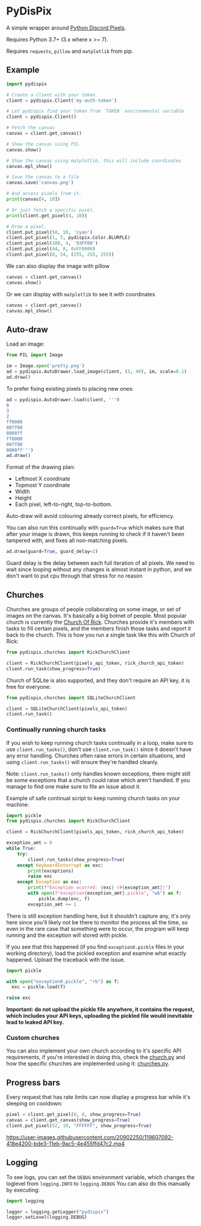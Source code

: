 # PyDisPix

A simple wrapper around [Python Discord Pixels](https://pixels.pythondiscord.com).

Requires Python 3.7+ (3.x where x >= 7).

Requires `requests`, `pillow` and `matplotlib` from pip.

## Example

```py
import pydispix

# Create a client with your token.
client = pydispix.Client('my-auth-token')

# Let pydispix find your token from `TOKEN` environmental variable
client = pydispix.Client()

# Fetch the canvas
canvas = client.get_canvas()

# Show the canvas using PIL
canvas.show()

# Show the canvas using matplotlib, this will include coordinates
canvas.mpl_show()

# Save the canvas to a file
canvas.save('canvas.png')

# And access pixels from it.
print(canvas[4, 10])

# Or just fetch a specific pixel.
print(client.get_pixel(4, 10))

# Draw a pixel.
client.put_pixel(50, 10, 'cyan')
client.put_pixel(1, 5, pydispix.Color.BLURPLE)
client.put_pixel(100, 4, '93FF00')
client.put_pixel(44, 0, 0xFF0000)
client.put_pixel(8, 54, (255, 255, 255))
```

We can also display the image with pillow

```py
canvas = client.get_canvas()
canvas.show()
```

Or we can display with `matplotlib` to see it with coordinates

```py
canvas = client.get_canvas()
canvas.mpl_show()
```

## Auto-draw

Load an image:

```py
from PIL import Image

im = Image.open('pretty.png')
ad = pydispix.AutoDrawer.load_image(client, (5, 40), im, scale=0.1)
ad.draw()
```

To prefer fixing existing pixels to placing new ones:

```py
ad = pydispix.AutoDrawer.load(client, '''0
0
3
2
ff0000
00ff00
0000ff
ff0000
00ff00
0000ff''')
ad.draw()
```

Format of the drawing plan:

- Leftmost X coordinate
- Topmost Y coordinate
- Width
- Height
- Each pixel, left-to-right, top-to-bottom.

Auto-draw will avoid colouring already correct pixels, for efficiency.

You can also run this continually with `guard=True` which makes sure that after your image
is drawn, this keeps running to check if it haven't been tampered with, and fixes all non-matching
pixels.

```py
ad.draw(guard=True, guard_delay=2)
```

Guard delay is the delay between each full iteration of all pixels. We need to wait since
looping without any changes is almost instant in python, and we don't want to put cpu through that
stress for no reason

## Churches

Churches are groups of people collaborating on some image, or set of images on the canvas.
It's basically a big botnet of people. Most popular church is currently the
[Church Of Rick](https://pixel-tasks.scoder12.repl.co/). Churches provide it's members with
tasks to fill certain pixels, and the members finish those tasks and report it back to the church.
This is how you run a single task like this with Church of Rick:

```py
from pydispix.churches import RickChurchClient

client = RickChurchClient(pixels_api_token, rick_church_api_token)
client.run_task(show_progress=True)
```

Church of SQLite is also supported, and they don't require an API key, it is free for everyone:

```py
from pydispix.churches import SQLiteChurchClient

client = SQLiteChurchClient(pixels_api_token)
client.run_task()
```

### Continually running church tasks

If you wish to keep running church tasks continually in a loop, make sure to use `client.run_tasks()`,
don't use `client.run_task()` since it doesn't have any error handling. Churches often raise errors
in certain situations, and using `client.run_tasks()` will ensure they're handled cleanly.

Note: `client.run_tasks()` only handles known exceptions, there might still be some exceptions that a
church could raise which aren't handled. If you manage to find one make sure to file an issue about it.

Example of safe continual script to keep running church tasks on your machine:

```py
import pickle
from pydispix.churches import RickChurchClient

client = RickChurchClient(pixels_api_token, rick_church_api_token)

exception_amt = 0
while True:
    try:
        client.run_tasks(show_progress=True)
    except KeyboardInterrupt as exc:
        print(exceptions)
        raise exc
    except Exception as exc:
        print(f"Exception ocurred: {exc} (#{exception_amt})")
        with open(f"exception{exception_amt}.pickle", "wb") as f:
            pickle.dump(exc, f)
        exception_amt += 1
```

There is still exception handling here, but it shouldn't capture any, it's only here since you'll
likely not be there to monitor the process all the time, so even in the rare case that something 
were to occur, the program will keep running and the exception will stored with pickle.

If you see that this happened (if you find `exceptionX.pickle` files in your working directory),
load the pickled exception and examine what exactly happened. Upload the traceback with the issue.

```py
import pickle

with open("exception0.pickle", "rb") as f:
  exc = pickle.load(f)

raise exc
```

**Important: do not upload the pickle file anywhere, it contains the request, which includes your
API keys, uploading the pickled file would inevitable lead to leaked API key.**

### Custom churches

You can also implement your own church according to it's specific API requirements, if you're
interested in doing this, check the [church.py](pydispix/church.py) and how the specific churches
are implemented using it: [churches.py](pydispix/churches.py).

## Progress bars

Every request that has rate limits can now display a progress bar while it's sleeping on cooldown:

```py
pixel = client.get_pixel(0, 0, show_progress=True)
canvas = client.get_canvas(show_progress=True)
client.put_pixel(52, 10, "FFFFFF", show_progress=True)
```

https://user-images.githubusercontent.com/20902250/119607092-418e4200-bde3-11eb-9ac5-4e455ffd47c2.mp4

## Logging

To see logs, you can set the `DEBUG` environment variable, which changes the loglevel from `logging.INFO` to `logging.DEBUG`
You can also do this manually by executing:

```py
import logging

logger = logging.getLogger("pydispix")
logger.setLevel(logging.DEBUG)
```
